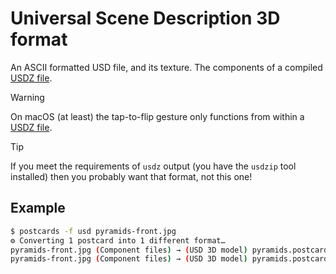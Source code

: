 # Universal Scene Description 3D format

An ASCII formatted USD file, and its texture. The components of a compiled [USDZ file](usdz.md).

> [!WARNING]
> On macOS (at least) the tap-to-flip gesture only functions from within a [USDZ file](usdz.md).

> [!TIP]
> If you meet the requirements of `usdz` output (you have the `usdzip` tool installed) then you probably want that format, not this one!

## Example

```sh
$ postcards -f usd pyramids-front.jpg
⚙︎ Converting 1 postcard into 1 different format…
pyramids-front.jpg (Component files) → (USD 3D model) pyramids.postcard.usd
pyramids-front.jpg (Component files) → (USD 3D model) pyramids.postcard-texture.jpg
```
